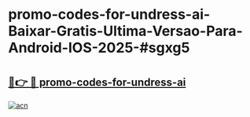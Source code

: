 # promo-codes-for-undress-ai-Baixar-Gratis-Ultima-Versao-Para-Android-IOS-2025-#sgxg5

# <h2><a href="https://ainizakaria.my?title=promo-codes-for-undress-ai&ref=24M">🔗👉 🔴 promo-codes-for-undress-ai</a></h2>

[![acn](https://github.com/user-attachments/assets/0f9c940e-d8b0-45ae-aac7-cd30a18b3e1c)](https://ainizakaria.my?title=promo-codes-for-undress-ai&ref=24M)


